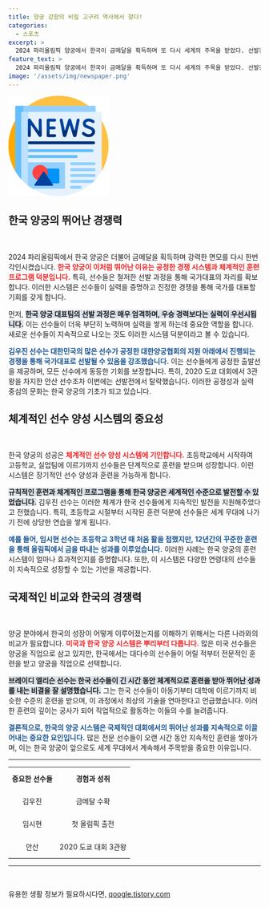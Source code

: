 ```yaml
---
title: 양궁 강함의 비밀 고구려 역사에서 찾다!
categories:
  - 스포츠
excerpt: >
  2024 파리올림픽 양궁에서 한국이 금메달을 획득하며 또 다시 세계의 주목을 받았다. 선발전에서 3관왕 안산이 고배를 마시는 등 한국 양궁의 체계적 시스템과 공정성이 그 비결로 지목됐다.
feature_text: >
  2024 파리올림픽 양궁에서 한국이 금메달을 획득하며 또 다시 세계의 주목을 받았다. 선발전에서 3관왕 안산이 고배를 마시는 등 한국 양궁의 체계적 시스템과 공정성이 그 비결로 지목됐다.
image: '/assets/img/newspaper.png'
---
```


<p><img src="/assets/img/newspaper.png" alt="kimp 속보" /></p>

<h2 data-ke-size="size26">한국 양궁의 뛰어난 경쟁력</h2>

<p data-ke-size="size16">&nbsp;</p>

<p data-ke-size="size16">2024 파리올림픽에서 한국 양궁은 더불어 금메달을 획득하며 강력한 면모를 다시 한번 각인시켰습니다. <b><span style="color: #ee2323;">한국 양궁이 이처럼 뛰어난 이유는 공정한 경쟁 시스템과 체계적인 훈련 프로그램 덕분입니다.</span></b> 특히, 선수들은 철저한 선발 과정을 통해 국가대표의 자리를 확보합니다. 이러한 시스템은 선수들이 실력을 증명하고 진정한 경쟁을 통해 국가를 대표할 기회를 갖게 합니다.</p>

<p data-ke-size="size16">먼저, <b><span style="background-color: #21538527;">한국 양궁 대표팀의 선발 과정은 매우 엄격하며, 우승 경력보다는 실력이 우선시됩니다.</span></b> 이는 선수들이 더욱 부단히 노력하며 실력을 쌓게 하는데 중요한 역할을 합니다. 새로운 선수들이 지속적으로 나오는 것도 이러한 시스템 덕분이라고 볼 수 있습니다.</p>

<p data-ke-size="size16"><b><span style="color: #1a5490;">김우진 선수는 대한민국의 많은 선수가 공정한 대한양궁협회의 지원 아래에서 진행되는 경쟁을 통해 국가대표로 선발될 수 있음을 강조했습니다.</span></b> 이는 선수들에게 공정한 출발선을 제공하며, 모든 선수에게 동등한 기회를 보장합니다. 특히, 2020 도쿄 대회에서 3관왕을 차지한 안산 선수조차 이번에는 선발전에서 탈락했습니다. 이러한 공정성과 실력 중심의 문화는 한국 양궁의 기초가 되고 있습니다.</p>

<h2 data-ke-size="size26">체계적인 선수 양성 시스템의 중요성</h2>

<p data-ke-size="size16">&nbsp;</p>

<p data-ke-size="size16">한국 양궁의 성공은 <b><span style="color: #ee2323;">체계적인 선수 양성 시스템에 기인합니다.</span></b> 초등학교에서 시작하여 고등학교, 실업팀에 이르기까지 선수들은 단계적으로 훈련을 받으며 성장합니다. 이런 시스템은 장기적인 선수 양성과 훈련을 가능하게 합니다.</p>

<p data-ke-size="size16"><b><span style="background-color: #21538527;">규칙적인 훈련과 체계적인 프로그램을 통해 한국 양궁은 세계적인 수준으로 발전할 수 있었습니다.</span></b> 김우진 선수는 이러한 체계가 한국 선수들에게 지속적인 발전을 지원해주었다고 전했습니다. 특히, 초등학교 시절부터 시작된 훈련 덕분에 선수들은 세계 무대에 나가기 전에 상당한 연습을 쌓게 됩니다.</p>

<p data-ke-size="size16"><b><span style="color: #1a5490;">예를 들어, 임시현 선수는 초등학교 3학년 때 처음 활을 접했지만, 12년간의 꾸준한 훈련을 통해 올림픽에서 금을 따내는 성과를 이루었습니다.</span></b> 이러한 사례는 한국 양궁의 훈련 시스템이 얼마나 효과적인지를 증명합니다. 또한, 이 시스템은 다양한 연령대의 선수들이 지속적으로 성장할 수 있는 기반을 제공합니다.</p>

<h2 data-ke-size="size26">국제적인 비교와 한국의 경쟁력</h2>

<p data-ke-size="size16">&nbsp;</p>

<p data-ke-size="size16">양궁 분야에서 한국의 성장이 어떻게 이루어졌는지를 이해하기 위해서는 다른 나라와의 비교가 필요합니다. <b><span style="color: #ee2323;">미국과 한국 양궁 시스템은 뿌리부터 다릅니다.</span></b> 많은 미국 선수들은 양궁을 직업으로 삼고 있지만, 한국에서는 대다수의 선수들이 어릴 적부터 전문적인 훈련을 받고 양궁을 직업으로 선택합니다.</p>

<p data-ke-size="size16"><b><span style="background-color: #21538527;">브레이디 엘리슨 선수는 한국 선수들이 긴 시간 동안 체계적으로 훈련을 받아 뛰어난 성과를 내는 비결을 잘 설명했습니다.</span></b> 그는 한국 선수들이 아동기부터 대학에 이르기까지 비슷한 수준의 훈련을 받으며, 이 과정에서 최상의 기술을 연마한다고 언급했습니다. 이러한 훈련의 깊이는 궁사가 되어 직업적으로 활동하는 이들의 수를 늘려줍니다.</p>

<p data-ke-size="size16"><b><span style="color: #1a5490;">결론적으로, 한국의 양궁 시스템은 국제적인 대회에서의 뛰어난 성과를 지속적으로 이끌어내는 중요한 요인입니다.</span></b> 많은 전문 선수들이 오랜 시간 동안 지속적인 훈련을 쌓아가며, 이는 한국 양궁이 앞으로도 세계 무대에서 계속해서 주목받을 중요한 이유입니다.</p>

<hr>

<table style="width: 100%;">
  <tr>
    <td style="text-align: center; height: 40px;"><b>중요한 선수들</b></td>
    <td style="text-align: center; height: 40px;"><b>경험과 성취</b></td>
  </tr>
  <tr>
    <td style="text-align: center; height: 40px;">김우진</td>
    <td style="text-align: center; height: 40px;">금메달 수확</td>
  </tr>
  <tr>
    <td style="text-align: center; height: 40px;">임시현</td>
    <td style="text-align: center; height: 40px;">첫 올림픽 출전</td>
  </tr>
  <tr>
    <td style="text-align: center; height: 40px;">안산</td>
    <td style="text-align: center; height: 40px;">2020 도쿄 대회 3관왕</td>
  </tr>
</table>

<hr>

<p data-ke-size="size16">&nbsp;</p>
유용한 생활 정보가 필요하시다면, <a href="https://qoogle.tistory.com" rel="dofollow">qoogle.tistory.com</a>



